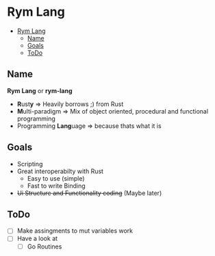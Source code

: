 # Rym Lang

- [Rym Lang](#rym-lang)
	- [Name](#name)
	- [Goals](#goals)
	- [ToDo](#todo)

## Name

**Rym Lang** or **rym-lang**

- **R**ust**y** ⇒ Heavily borrows ;) from Rust
- **M**ulti-paradigm ⇒ Mix of object oriented, procedural and functional programming
- Programming **Lang**uage ⇒ because thats what it is

## Goals

- Scripting
- Great interoperabilty with Rust
  - Easy to use (simple)
  - Fast to write Binding
- ~~Ui Structure and Functionality coding~~ (Maybe later)

## ToDo

- [ ] Make assingments to mut variables work
- [ ] Have a look at
  - [ ] Go Routines
